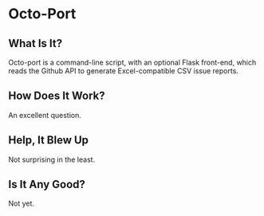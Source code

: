 # Octo-Port

## What Is It?

Octo-port is a command-line script, with an optional Flask front-end, which
reads the Github API to generate Excel-compatible CSV issue reports.

## How Does It Work?

An excellent question.

## Help, It Blew Up

Not surprising in the least.

## Is It Any Good?

Not yet.
